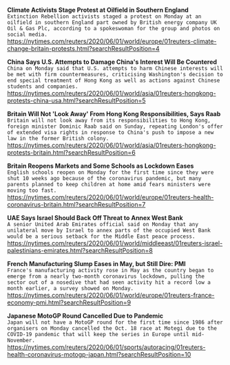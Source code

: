 **Climate Activists Stage Protest at Oilfield in Southern England**\
`Extinction Rebellion activists staged a protest on Monday at an oilfield in southern England part owned by British energy company UK Oil & Gas Plc, according to a spokeswoman for the group and photos on social media.`\
https://nytimes.com/reuters/2020/06/01/world/europe/01reuters-climate-change-britain-protests.html?searchResultPosition=4

**China Says U.S. Attempts to Damage China's Interest Will Be Countered**\
`China on Monday said that U.S. attempts to harm Chinese interests will be met with firm countermeasures, criticising Washington's decision to end special treatment of Hong Kong as well as actions against Chinese students and companies.`\
https://nytimes.com/reuters/2020/06/01/world/asia/01reuters-hongkong-protests-china-usa.html?searchResultPosition=5

**Britain Will Not 'Look Away' From Hong Kong Responsibilities, Says Raab**\
`Britain will not look away from its responsibilities to Hong Kong, foreign minister Dominic Raab said on Sunday, repeating London's offer of extended visa rights in response to China's push to impose a new law in the former British colony.`\
https://nytimes.com/reuters/2020/06/01/world/asia/01reuters-hongkong-protests-britain.html?searchResultPosition=6

**Britain Reopens Markets and Some Schools as Lockdown Eases**\
`English schools reopen on Monday for the first time since they were shut 10 weeks ago because of the coronavirus pandemic, but many parents planned to keep children at home amid fears ministers were moving too fast.`\
https://nytimes.com/reuters/2020/06/01/world/europe/01reuters-health-coronavirus-britain.html?searchResultPosition=7

**UAE Says Israel Should Back Off Threat to Annex West Bank**\
`A senior United Arab Emirates official said on Monday that any unilateral move by Israel to annex parts of the occupied West Bank would be a serious setback for the Middle East peace process. `\
https://nytimes.com/reuters/2020/06/01/world/middleeast/01reuters-israel-palestinians-emirates.html?searchResultPosition=8

**French Manufacturing Slump Eases in May, but Still Dire: PMI**\
`France's manufacturing activity rose in May as the country began to emerge from a nearly two-month coronavirus lockdown, pulling the sector out of a nosedive that had seen activity hit a record low a month earlier, a survey showed on Monday.`\
https://nytimes.com/reuters/2020/06/01/world/europe/01reuters-france-economy-pmi.html?searchResultPosition=9

**Japanese MotoGP Round Cancelled Due to Pandemic**\
`Japan will not have a MotoGP round for the first time since 1986 after organisers on Monday cancelled the Oct. 18 race at Motegi due to the COVID-19 pandemic that will keep the series in Europe until mid-November.`\
https://nytimes.com/reuters/2020/06/01/sports/autoracing/01reuters-health-coronavirus-motogp-japan.html?searchResultPosition=10

